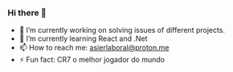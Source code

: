 ### Hi there 👋

- 🔭 I’m currently working on solving issues of different projects.
- 🌱 I’m currently learning React and .Net
- 📫 How to reach me: asierlaboral@proton.me
- ⚡ Fun fact: CR7 o melhor jogador do mundo
